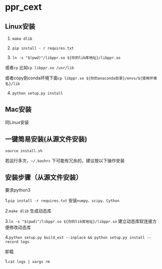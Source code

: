 # ppr_cext

## Linux安装
1. `make dlib`

2. `pip install - r requires.txt`

3. `ln -s "$(pwd)"/libppr.so ${你的lib库地址}/libppr.so`

或者`cp`
比如`cp libppr.so /usr/lib`

或者copy到conda环境下面`cp libppr.so ${你的anaconda目录}/envs/${使用环境名}/lib`

4. `python setup.py install`

## Mac安装
同Linux安装

## 一键简易安装(从源文件安装)
`source install.sh`

若运行多次，`~/.bashrc` 下可能有冗余的，建议按以下操作安装

## 安装步骤（从源文件安装）
要求python3

1.`pip install -r requires.txt` 安装`numpy、scipy、Cython`

2.`make dlib` 生成动态库

3.`ln -s "$(pwd)"/libppr.so ${你的lib库地址}/libppr.so`
建立动态库软连接方便修改动态库

4.`python setup.py build_ext --inplace && python setup.py install
--record logs`

卸载

1.`cat logs | xargs rm`

